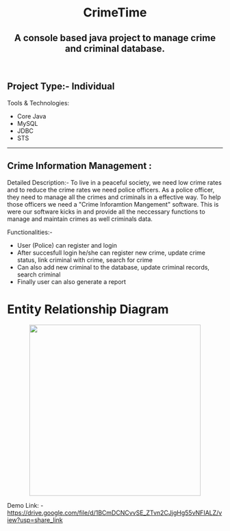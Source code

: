 

<h1 align="center">CrimeTime</h1>
<h2 align="center">A console based java project to manage crime and criminal database.</h2>
<br>

Project Type:- Individual
-------------

Tools & Technologies:

- Core Java
- MySQL
- JDBC
- STS
----------------------------
Crime Information Management :
----------------------------
Detailed Description:-
To live in a peaceful society, we need low crime rates and to reduce the crime rates we need police officers. 
As a police officer, they need to manage all the crimes and criminals in a effective way. To help those officers
we need a "Crime Inforamtion Mangement" software. This is were our software kicks in and provide all the 
neccessary functions to manage and maintain crimes as well criminals data.

Functionalities:-
- User (Police) can register and login
- After succesfull login he/she can register new crime, update crime status, link criminal with crime, search for crime
- Can also add new criminal to the database, update criminal records, search criminal 
- Finally user can also generate a report
<h1>Entity Relationship Diagram</h1>

<p align="center"><img  height="400px" src="https://github.com/ramkumar-26/crime-information-management/blob/fw20_0444_day3/crimeTime/image/cr_img.png"></p>

Demo Link: - https://drive.google.com/file/d/1BCmDCNCvvSE_ZTvn2CJjgHg55vNFIALZ/view?usp=share_link

 
